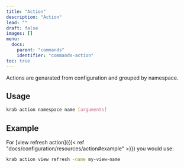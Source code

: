 ```yaml
---
title: "Action"
description: "Action"
lead: ""
draft: false
images: []
menu:
  docs:
    parent: "commands"
    identifier: "commands-action"
toc: true
---
```


Actions are genarated from configuration and grouped by namespace.

## Usage

```bash
krab action namespace name [arguments]
```

## Example

For [view refresh action]({{< ref "docs/configuration/resources/action#example" >}}) you would use:

```bash
krab action view refresh -name my-view-name
```

